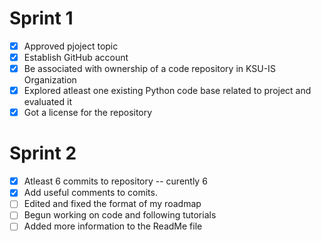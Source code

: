 # Sprint 1
- [X] Approved pjoject topic
- [x] Establish GitHub account
- [x] Be associated with ownership of a code repository in KSU-IS Organization
- [x] Explored atleast one existing Python code base related to project and evaluated it
- [x] Got a license for the repository

# Sprint 2
- [x] Atleast 6 commits to repository -- curently 6
- [x] Add useful comments to comits.
- [ ] Edited and fixed the format of my roadmap
- [ ] Begun working on code and following tutorials
- [ ] Added more information to the ReadMe file
